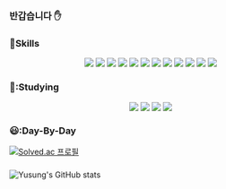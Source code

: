 ### 반갑습니다 ✋

### :muscle:Skills

<p align="center">
<img src="https://img.shields.io/badge/Java-black?style=flat&logo=Java&logoColor=white"/>
<img src="https://img.shields.io/badge/Spring-red?style=flat&logo=spring&logoColor=white"/>
<img src="https://img.shields.io/badge/SpringBoot-yellow?style=flat&logo=SpringBoot&logoColor=white"/>
<img src="https://img.shields.io/badge/SpringBatch-green?style=flat&logo=SpringBatch&logoColor=white"/>
<img src="https://img.shields.io/badge/SpringSecurity-031576?style=flat&logo=SpringSecurity&logoColor=white"/>
<img src="https://img.shields.io/badge/Docker-blue?style=flat&logo=Docker&logoColor=white"/>
<img src="https://img.shields.io/badge/Mysql-purple?style=flat&logo=Mysql&logoColor=white"/>
<img src="https://img.shields.io/badge/JPA-008743?style=flat&logo=JPA&logoColor=white"/>
<img src="https://img.shields.io/badge/React-023422?style=flat&logo=React&logoColor=white"/>
<img src="https://img.shields.io/badge/C-432123?style=flat&logo=C&logoColor=white"/>
<img src="https://img.shields.io/badge/C++-86643?style=flat&logo=C++&logoColor=white"/>
<img src="https://img.shields.io/badge/Python-123123?style=flat&logo=Python&logoColor=white"/>
  
### 📖:Studying

<p align="center">
<img src="https://img.shields.io/badge/AWS-986742?style=flat&logo=AWS&logoColor=white"/>
<img src="https://img.shields.io/badge/Kubernetes-532456?style=flat&logo=Kubernetes&logoColor=white"/>
<img src="https://img.shields.io/badge/Jenkins-438469?style=flat&logo=Jenkins&logoColor=white"/>
<img src="https://img.shields.io/badge/Sqlp-776313?style=flat&logo=Sqlp&logoColor=white"/>
  
### 😃:Day-By-Day
[![Solved.ac
프로필](http://mazassumnida.wtf/api/v2/generate_badge?boj=ad9720)](https://solved.ac/ad9720)
  
###
![Yusung's GitHub stats](https://github-readme-stats.vercel.app/api?username=ysparkGP&show_icons=true&theme=radical)
